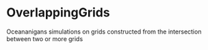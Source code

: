 # OverlappingGrids
Oceananigans simulations on grids constructed from the intersection between two or more grids
